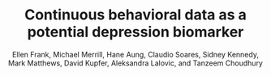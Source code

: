 ---
author: Ellen Frank, Michael Merrill, Hane Aung, Claudio Soares, Sidney Kennedy, Mark
  Matthews, David Kupfer, Aleksandra Lalovic, and Tanzeem Choudhury
booktitle: Neuropsychopharmacology
key: frank2016sensing
organization: NATURE PUBLISHING GROUP MACMILLAN BUILDING, 4 CRINAN ST, LONDON N1 9XW,
  ENGLAND
title: '  Continuous behavioral data as a potential depression biomarker'
venue: The 56th Annual Meeting of the American College of Neuropsychopharmacology
year: '  2016'
---